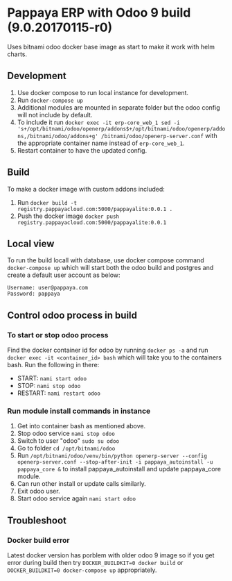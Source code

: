 # Pappaya ERP with Odoo 9 build (9.0.20170115-r0)

Uses bitnami odoo docker base image as start to make it work with helm charts.

## Development
1. Use docker compose to run local instance for development.
1. Run ```docker-compose up```
1. Additional modules are mounted in separate folder but the odoo config will not include by default.
1. To include it run ```docker exec -it erp-core_web_1 sed -i 's+/opt/bitnami/odoo/openerp/addons$+/opt/bitnami/odoo/openerp/addons,/bitnami/odoo/addons+g' /bitnami/odoo/openerp-server.conf``` with the appropriate container name instead of ```erp-core_web_1```.
1. Restart container to have the updated config.

## Build
To make a docker image with custom addons included:

1. Run ```docker build -t registry.pappayacloud.com:5000/pappayalite:0.0.1 .```
1. Push the docker image ```docker push registry.pappayacloud.com:5000/pappayalite:0.0.1```

## Local view
To run the build locall with database, use docker compose command ```docker-compose up``` which will start both the odoo build and postgres and create a default user account as below:

```
Username: user@pappaya.com
Password: pappaya
```

## Control odoo process in build

### To start or stop odoo process
Find the docker container id for odoo by running ```docker ps -a``` and run ```docker exec -it <container_id> bash``` which will take you to the containers bash. Run the following in there:

* START: ```nami start odoo```
* STOP: ```nami stop odoo```
* RESTART: ```nami restart odoo```

### Run module install commands in instance
1. Get into container bash as mentioned above.
1. Stop odoo service ```nami stop odoo```
1. Switch to user "odoo" ```sudo su odoo```
1. Go to folder ```cd /opt/bitnami/odoo```
1. Run ```/opt/bitnami/odoo/venv/bin/python openerp-server --config openerp-server.conf --stop-after-init -i pappaya_autoinstall -u pappaya_core &``` to install pappaya_autoinstall and update pappaya_core module.
1. Can run other install or update calls similarly.
1. Exit odoo user.
1. Start odoo service again ```nami start odoo```

## Troubleshoot

### Docker build error
Latest docker version has porblem with older odoo 9 image so if you get error during build then try ```DOCKER_BUILDKIT=0 docker build``` or ```DOCKER_BUILDKIT=0 docker-compose up``` appropriately.